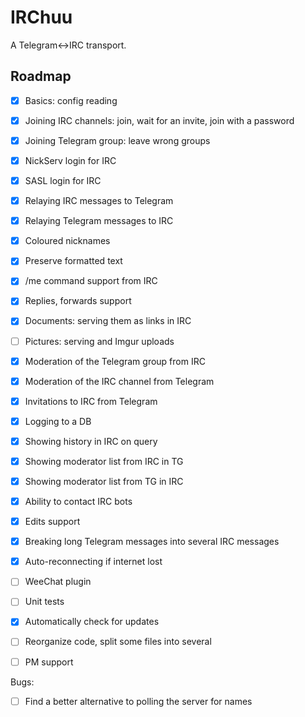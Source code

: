 # IRChuu
A Telegram<->IRC transport.

## Roadmap
- [x] Basics: config reading

- [x] Joining IRC channels: join, wait for an invite, join with a password
- [x] Joining Telegram group: leave wrong groups
- [x] NickServ login for IRC
- [x] SASL login for IRC

- [x] Relaying IRC messages to Telegram
- [x] Relaying Telegram messages to IRC
- [x] Coloured nicknames
- [x] Preserve formatted text
- [x] /me command support from IRC
- [x] Replies, forwards support
- [x] Documents: serving them as links in IRC
- [ ] Pictures: serving and Imgur uploads
- [x] Moderation of the Telegram group from IRC
- [x] Moderation of the IRC channel from Telegram
- [x] Invitations to IRC from Telegram

- [x] Logging to a DB
- [x] Showing history in IRC on query

- [x] Showing moderator list from IRC in TG
- [x] Showing moderator list from TG in IRC
- [x] Ability to contact IRC bots
- [x] Edits support
- [x] Breaking long Telegram messages into several IRC messages
- [x] Auto-reconnecting if internet lost

- [ ] WeeChat plugin
- [ ] Unit tests
- [x] Automatically check for updates
- [ ] Reorganize code, split some files into several

- [ ] PM support

Bugs:
- [ ] Find a better alternative to polling the server for names
